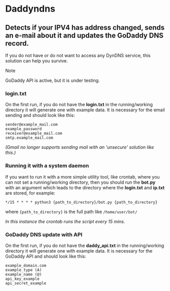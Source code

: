 # Daddyndns
## Detects if your IPV4 has address changed, sends an e-mail about it and updates the GoDaddy DNS record.

If you do not have or do not want to access any DynDNS service, this solution can help you survive.

> [!NOTE]
> GoDaddy API is active, but it is under testing.

### login.txt
On the first run, if you do not have the **login.txt** in the running/working directory it will generate one with example data. It is necessary for the email sending and should look like this:

```
sender@example_mail.com
example_password
receiver@example_mail.com
smtp.example_mail.com
```

_(Gmail no longer supports sending mail with an 'unsecure' solution like this.)_

### Running it with a system daemon
If you want to run it with a more simple utility tool, like crontab, where you can not set a running/working directory, then you should run the **bot.py** with an argument which leads to the directory where the **login.txt** and **ip.txt** are stored, for example:

```
*/15 * * * * python3 {path_to_directory}/bot.py {path_to_directory}
```

where `{path_to_directory}` is the full path like `/home/user/bot/`

_In this instance the crontab runs the script every 15 mins._

### GoDaddy DNS update with API
On the first run, if you do not have the **daddy_api.txt** in the running/working directory it will generate one with example data. It is necessary for the GoDaddy API and should look like this:

```
example_domain.com
example_type (A)
example_name (@)
api_key_example
api_secret_example
```